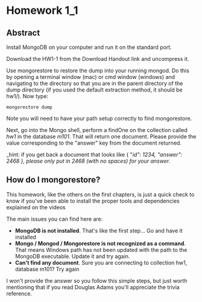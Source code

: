 # Homework 1_1
## Abstract
Install MongoDB on your computer and run it on the standard port.

Download the HW1-1 from the Download Handout link and uncompress it.

Use mongorestore to restore the dump into your running mongod. Do this by opening a terminal window (mac) or cmd window (windows) and navigating to the directory so that you are in the parent directory of the dump directory (if you used the default extraction method, it should be hw1/). Now type:

    mongorestore dump

Note you will need to have your path setup correctly to find mongorestore.

Next, go into the Mongo shell, perform a findOne on the collection called _hw1_ in the database _m101_. That will return one document. Please provide the value corresponding to the "answer" key from the document returned.

_hint: if you get back a document that looks like { "_id": 1234, "answer": 2468 }, please only put in 2468 (with no spaces) for your answer._

## How do I mongorestore?

This homework, like the others on the first chapters, is just a quick check to know if you've been able to install the proper tools and dependencies explained on the videos

The main issues you can find here are:

* __MongoDB is not installed__. That's like the first step... Go and have it installed
* __Mongo / Mongod / Mongorestore is not recognized as a command__. That means Windows path has not been updated with the path to the MongoDB executable. Update it and try again.
* __Can't find any document__. Sure you are connecting to collection hw1, database m101? Try again

I won't provide the answer so you follow this simple steps, but just worth mentioning that if you read Douglas Adams you'll appreciate the trivia reference.

